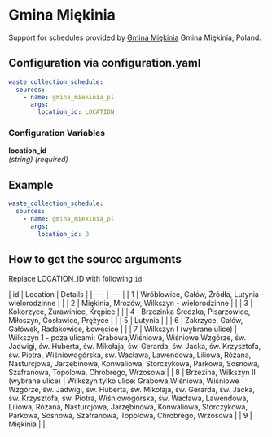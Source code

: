# Gmina Miękinia

Support for schedules provided by [Gmina Miękinia](https://www.miekinia.pl/odpady/index.php?id=325) Gmina Miękinia, Poland.

## Configuration via configuration.yaml

```yaml
waste_collection_schedule:
  sources:
    - name: gmina_miekinia_pl
      args:
        location_id: LOCATION
```

### Configuration Variables

**location_id**  
*(string) (required)*

## Example

```yaml
waste_collection_schedule:
  sources:
    - name: gmina_miekinia_pl
      args:
        location_id: 8
```

## How to get the source arguments

Replace LOCATION_ID with following `id`:

| id | Location | Details |
| --- | --- |
| 1 | Wróblowice, Gałów, Źródła, Lutynia - wielorodzinne | |
| 2 | Miękinia, Mrozów, Wilkszyn - wielorodzinne | |
| 3 | Kokorzyce, Żurawiniec, Krępice | |
| 4 | Brzezinka Średzka, Pisarzowice, Miłoszyn, Gosławice, Prężyce | |
| 5 | Lutynia | |
| 6 | Zakrzyce, Gałów, Gałówek, Radakowice, Łowęcice | |
| 7 | Wilkszyn I (wybrane ulice) | Wilkszyn 1 - poza ulicami: Grabowa,Wiśniowa, Wiśniowe Wzgórze, św. Jadwigi, św. Huberta, św. Mikołaja, św. Gerarda, św. Jacka, św. Krzysztofa, św. Piotra, Wiśniowogórska, św. Wacława, Lawendowa, Liliowa, Różana, Nasturcjowa, Jarzębinowa, Konwaliowa, Storczykowa, Parkowa, Sosnowa, Szafranowa, Topolowa, Chrobrego, Wrzosowa |
| 8 | Brzezina, Wilkszyn II (wybrane ulice) | Wilkszyn tylko ulice: Grabowa,Wiśniowa, Wiśniowe Wzgórze, św. Jadwigi, św. Huberta, św. Mikołaja, św. Gerarda, św. Jacka, św. Krzysztofa, św. Piotra, Wiśniowogórska, św. Wacława, Lawendowa, Liliowa, Różana, Nasturcjowa, Jarzębinowa, Konwaliowa, Storczykowa, Parkowa, Sosnowa, Szafranowa, Topolowa, Chrobrego, Wrzosowa |
| 9 | Miękinia | |